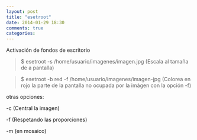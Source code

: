 ```yaml
---
layout: post
title: "esetroot"
date: 2014-01-29 18:30
comments: true
categories: 
---
```

Activación de fondos de escritorio 

>$ esetroot -s /home/usuario/imagenes/imagen.jpg (Escala al tamaña de a pantalla) 

>$ esetroot -b red -f /home/usuario/imagenes/imagen-jpg (Colorea en rojo la parte de la pantalla no ocupada por la imágen con la opción -f) 

otras opciones: 

-c (Central la imagen) 

-f (Respetando las proporciones) 

-m (en mosaico)


